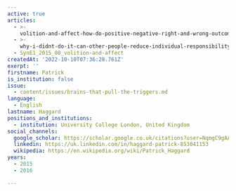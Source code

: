 ```yaml
---
active: true
articles:
  - >-
    volition-and-affect-how-do-positive-negative-right-and-wrong-outcomes-influence-human-sense-of-agency
  - >-
    why-i-didnt-do-it-can-other-people-reduce-individual-responsibility-for-action
  - SynE1_2015_08_volition-and-affect
createdAt: '2022-10-10T07:36:28.761Z'
exerpt: ''
firstname: Patrick
is_institution: false
issue:
  - content/issues/brains-that-pull-the-triggers.md
language:
  - English
lastname: Haggard
positions_and_institutions: 
  - institution: University College London, United Kingdom
social_channels:
  google_scholar: https://scholar.google.co.uk/citations?user=NqmgC9gAAAAJ&hl=en
  linkedin: https://uk.linkedin.com/in/haggard-patrick-853041153
  wikipedia: https://en.wikipedia.org/wiki/Patrick_Haggard
years:
  - 2015
  - 2016

---
```

